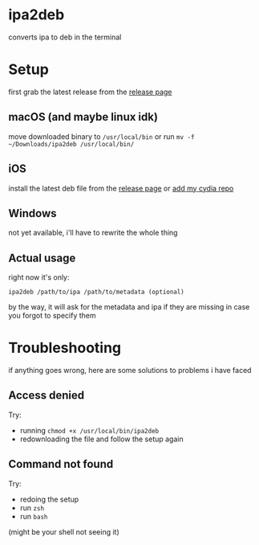 # ipa2deb
converts ipa to deb in the terminal


# Setup
first grab the latest release from the [release page](https://github.com/rullinoiz/ipa2deb/releases)
## macOS (and maybe linux idk)
move downloaded binary to `/usr/local/bin` or run `mv -f ~/Downloads/ipa2deb /usr/local/bin/`
## iOS
install the latest deb file from the [release page](https://github.com/rullinoiz/ipa2deb/releases) or [add my cydia repo](https://repoiz.github.io/repoiz)
## Windows
not yet available, i'll have to rewrite the whole thing
## Actual usage
right now it's only:

```ipa2deb /path/to/ipa /path/to/metadata (optional)```

by the way, it will ask for the metadata and ipa if they are missing in case you forgot to specify them

# Troubleshooting
if anything goes wrong, here are some solutions to problems i have faced
## Access denied
Try:
- running `chmod +x /usr/local/bin/ipa2deb`
- redownloading the file and follow the setup again
## Command not found
Try:
- redoing the setup
- run `zsh`
- run `bash`

(might be your shell not seeing it)
